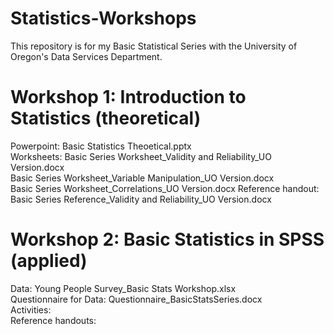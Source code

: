 # Statistics-Workshops

This repository is for my Basic Statistical Series with the University of Oregon's Data Services Department. 

# Workshop 1: Introduction to Statistics (theoretical)
Powerpoint: Basic Statistics Theoetical.pptx    
Worksheets: Basic Series Worksheet_Validity and Reliability_UO Version.docx  
            Basic Series Worksheet_Variable Manipulation_UO Version.docx  
            Basic Series Worksheet_Correlations_UO Version.docx
Reference handout: Basic Series Reference_Validity and Reliability_UO Version.docx  

# Workshop 2: Basic Statistics in SPSS (applied)
Data: Young People Survey_Basic Stats Workshop.xlsx   
Questionnaire for Data: Questionnaire_BasicStatsSeries.docx    
Activities:   
Reference handouts:   
